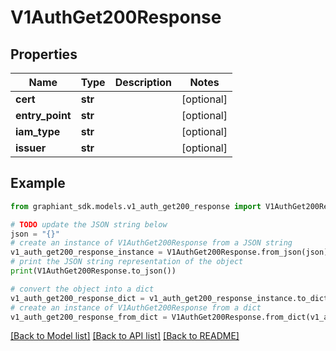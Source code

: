 # V1AuthGet200Response


## Properties

Name | Type | Description | Notes
------------ | ------------- | ------------- | -------------
**cert** | **str** |  | [optional] 
**entry_point** | **str** |  | [optional] 
**iam_type** | **str** |  | [optional] 
**issuer** | **str** |  | [optional] 

## Example

```python
from graphiant_sdk.models.v1_auth_get200_response import V1AuthGet200Response

# TODO update the JSON string below
json = "{}"
# create an instance of V1AuthGet200Response from a JSON string
v1_auth_get200_response_instance = V1AuthGet200Response.from_json(json)
# print the JSON string representation of the object
print(V1AuthGet200Response.to_json())

# convert the object into a dict
v1_auth_get200_response_dict = v1_auth_get200_response_instance.to_dict()
# create an instance of V1AuthGet200Response from a dict
v1_auth_get200_response_from_dict = V1AuthGet200Response.from_dict(v1_auth_get200_response_dict)
```
[[Back to Model list]](../README.md#documentation-for-models) [[Back to API list]](../README.md#documentation-for-api-endpoints) [[Back to README]](../README.md)


